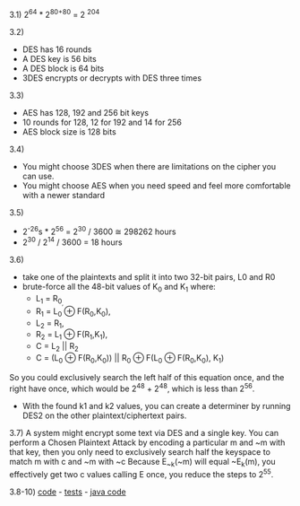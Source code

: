 3.1) 2<sup>64</sup> * 2<sup>80+80</sup> = 2 <sup>204</sup>

3.2) 
- DES has 16 rounds 
- A DES key is 56 bits
- A DES block is 64 bits
- 3DES encrypts or decrypts with DES three times

3.3)
- AES has 128, 192 and 256 bit keys
- 10 rounds for 128, 12 for 192 and 14 for 256
- AES block size is 128 bits

3.4)
- You might choose 3DES when there are limitations on the cipher you can use.
- You might choose AES when you need speed and feel more comfortable with a newer standard 

3.5)
- 2<sup>-26</sup>s * 2<sup>56</sup> = 2<sup>30</sup> / 3600 &#8773; 298262 hours
- 2<sup>30</sup> / 2<sup>14</sup> / 3600 = 18 hours

3.6) 
- take one of the plaintexts and split it into two 32-bit pairs, L0 and R0
- brute-force all the 48-bit values of K<sub>0</sub> and K<sub>1</sub> where: 
    - L<sub>1</sub> = R<sub>0<sub>,     
    - R<sub>1</sub> = L<sub>0</sub> &#8853; F(R<sub>0</sub>,K<sub>0</sub>),
    - L<sub>2</sub> = R<sub>1</sub>,
    - R<sub>2</sub> = L<sub>1</sub> &#8853; F(R<sub>1</sub>,K<sub>1</sub>),
    - C = L<sub>2</sub> || R<sub>2</sub>
    - C = (L<sub>0</sub> &#8853; F(R<sub>0</sub>,K<sub>0</sub>)) ||  R<sub>0</sub> &#8853; F(L<sub>0</sub> &#8853; F(R<sub>0</sub>,K<sub>0</sub>), K<sub>1</sub>)
    
So you could exclusively search the left half of this equation once, and the right have once, which would be
2<sup>48</sup> + 2<sup>48</sup>, which is less than 2<sup>56</sup>.

- With the found k1 and k2 values, you can create a determiner by running DES2 on the other plaintext/ciphertext pairs.
  
3.7) A system might encrypt some text via DES and a single key.  You can perform a Chosen Plaintext Attack 
by encoding a particular m and ~m with that key, then you only need to exclusively search half the 
keyspace to match m with c and ~m with ~c Because E<sub>~k</sub>(~m) will equal ~E<sub>k</sub>(m), 
you effectively get two c values calling E once, you reduce the steps to 2<sup>55</sup>.


3.8-10) [code](https://github.com/mikebridge/cryptoeng/blob/master/src/main/scala/Chapter3.scala)
     - [tests](https://github.com/mikebridge/cryptoeng/blob/master/src/test/scala/Chapter3Test.scala)
     - [java code](https://github.com/mikebridge/cryptoeng/blob/master/src/main/java/Chapter3J.java)
